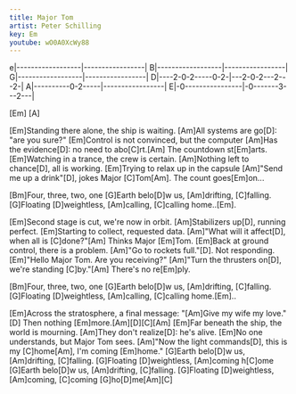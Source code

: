 ```yaml
---
title: Major Tom
artist: Peter Schilling
key: Em
youtube: wO0A0XcWy88
---
```


e|------------------|-----------------|
B|------------------|-----------------|
G|------------------|-----------------|
D|----2-0-2-----0-2-|---2-0-2---2---2-|
A|----------0-2-----|-----------------|
E|-0----------------|-0-------3---2---|

[Em] [A]

[Em]Standing there alone, the ship is waiting.
[Am]All systems are go[D]: "are you sure?"
[Em]Control is not convinced, but the computer
[Am]Has the evidence[D]: no need to abo[C]rt.[Am]
The countdown st[Em]arts.
[Em]Watching in a trance, the crew is certain.
[Am]Nothing left to chance[D], all is working.
[Em]Trying to relax up in the capsule
[Am]"Send me up a drink"[D], jokes Major [C]Tom[Am].
The count goes[Em]on...

[Bm]Four, three, two, one
[G]Earth belo[D]w us, [Am]drifting, [C]falling.
[G]Floating [D]weightless, [Am]calling, [C]calling home..[Em].

[Em]Second stage is cut, we're now in orbit.
[Am]Stabilizers up[D], running perfect.
[Em]Starting to collect, requested data.
[Am]"What will it affect[D], when all is [C]done?"[Am]
Thinks Major [Em]Tom.
[Em]Back at ground control, there is a problem.
[Am]"Go to rockets full."[D]. Not responding.
[Em]"Hello Major Tom. Are you receiving?"
[Am]"Turn the thrusters on[D], we're standing [C]by."[Am]
There's no re[Em]ply.

[Bm]Four, three, two, one
[G]Earth belo[D]w us, [Am]drifting, [C]falling.
[G]Floating [D]weightless, [Am]calling, [C]calling home.[Em]..

[Em]Across the stratosphere, a final message:
"[Am]Give my wife my love."[D]
Then nothing [Em]more.[Am][D][C][Am]
[Em]Far beneath the ship, the world is mourning.
[Am]They don't realize[D]: he's alive.
[Em]No one understands, but Major Tom sees.
[Am]"Now the light commands[D], this is my [C]home[Am],
I'm coming [Em]home."
[G]Earth belo[D]w us, [Am]drifting, [C]falling.
[G]Floating [D]weightless, [Am]coming h[C]ome
[G]Earth belo[D]w us, [Am]drifting, [C]falling.
[G]Floating [D]weightless, [Am]coming, [C]coming
[G]ho[D]me[Am][C]
